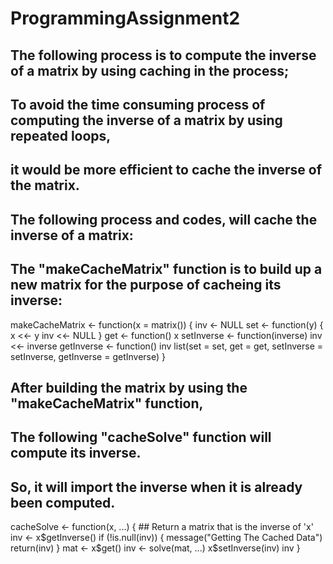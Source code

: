 # ProgrammingAssignment2
## The following process is to compute the inverse of a matrix by using caching in the process;
## To avoid the time consuming process of computing the inverse of a matrix by using repeated loops,
## it would be more efficient to cache the inverse of the matrix.
## The following process and codes, will cache the inverse of a matrix:

## The "makeCacheMatrix" function is to build up a new matrix for the purpose of cacheing its inverse: 

makeCacheMatrix <- function(x = matrix()) {
        inv <- NULL
        set <- function(y) {
                x <<- y
                inv <<- NULL
        }
        get <- function() x
        setInverse <- function(inverse) inv <<- inverse
        getInverse <- function() inv
        list(set = set,
             get = get,
             setInverse = setInverse,
             getInverse = getInverse)
}




## After building the matrix by using the "makeCacheMatrix" function,
## The following "cacheSolve" function will compute its inverse.
## So, it will import the inverse when it is already been computed.

cacheSolve <- function(x, ...) {
        ## Return a matrix that is the inverse of 'x'
        inv <- x$getInverse()
        if (!is.null(inv)) {
                message("Getting The Cached Data")
                return(inv)
        }
        mat <- x$get()
        inv <- solve(mat, ...)
        x$setInverse(inv)
        inv
}
